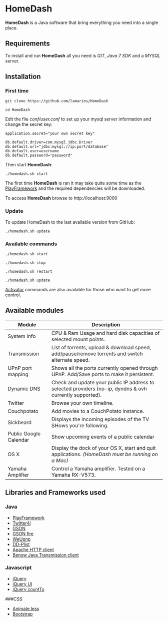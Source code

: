 HomeDash
============================

**HomeDash** is a Java software that bring everything you need into a single place. 


## Requirements
To install and run **HomeDash** all you need is *GIT*, *Java 7 SDK* and a *MYSQL* server.

## Installation
### First time
```
git clone https://github.com/lamarios/HomeDash
```
```
cd HomeDash
```
Edit the file *conf/user.conf* to set up your mysql server information and change the secret key:

```
application.secret="your own secret key"
```

```
db.default.driver=com.mysql.jdbc.Driver
db.default.url="jdbc:mysql://ip:port/database"
db.default.user=username
db.default.password="password"
```

Then start **HomeDash**:

```
./homedash.sh start
```
The first time **HomeDash** is ran it may take quite some time as the [PlayFramework](http://www.playframework.com) and the required dependencies will be downloaded.

To access **HomeDash** browse to http://localhost:9000 

### Update
To update HomeDash to the last available version from GitHub:
```
./homedash.sh update
```

### Available commands
```
./homedash.sh start
```
```
./homedash.sh stop
```
```
./homedash.sh restart
```
```
./homedash.sh update
```

[Activator](https://typesafe.com/community/core-tools/activator-and-sbt) commands are also available for those who want to get more control.

## Available modules

|Module        | Description  |
|------------- | -------------|
|System Info   | CPU & Ram Usage and hard disk capacities of selected mount points. |
|Transmission  | List of torrents, upload & download speed, add/pause/remove torrents and switch alternate speed. |
|UPnP port mapping  | Shows all the ports currently opened through UPnP. Add/Save ports to make it persistent. |
|Dynamic DNS  | Check and update your public IP address to selected providers (no-ip, dyndns & ovh currently supported). |
|Twitter  | Browse your own timeline. |
| Couchpotato  | Add movies to a CouchPotato instance. |
|Sickbeard  | Displays the incoming episodes of the TV SHows you're following. |
| Public Google Calendar  | Show upcoming events of a public calendar |
| OS X  | Display the dock of your OS X, start and quit applications. *(HomeDash must be running on a Mac)* |
| Yamaha Amplifier  | Control a Yamaha amplifier. Tested on a Yamaha RX-V573. |



## Libraries and Frameworks used

### Java
* [PlayFramework](http://playframework.com)
* [Twitter4j](http://twitter4j.org/en/index.html)
* [GSON](https://code.google.com/p/google-gson/)
* [GSON fire](https://github.com/julman99/gson-fire)
* [WeUpnp](https://github.com/bitletorg/weupnp)
* [DD-Plist](https://code.google.com/p/plist/)
* [Apache HTTP client](http://hc.apache.org/)
* [Benow Java Transmission client](http://benow.ca/projects/Transmission%20Java%20Client/)

### Javascript
* [jQuery](http://jquery.com/)
* [jQuery UI](http://jqueryui.com/)
* [jQuery countTo](https://github.com/mhuggins/jquery-countTo)

###CSS
* [Animate.less](https://github.com/machito/animate.less)
* [Bootstrap](http://getbootstrap.com/)
